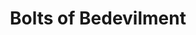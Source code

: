 ---
title: "Bolts of Bedevilment"

spell:
  schools:
    - name:        "Enchantment"
      subschools:  []
      descriptors: ["Mind-Affecting"]
  domains:
    - name:  "Madness"
      abbr:  "Madness"
      level: 5
  components:         [V, S]
  castingTime:        "1 standard action"
  range:              "Medium (100 ft. + 10 ft./level)"
  effect:             "Ray"
  duration:           "1 round/level"
  savingThrow:        "Will negates"
  spellResistance:    "Yes"
  description:        |
    This spell grants the caster the ability to make one ray attack per round. The ray dazes one living creature, clouding its mind so that it takes no action for 1d3 rounds. The creature is not stunned (so attackers get no special advantage against it), but it can't move, cast spells, use mental abilities, and so on.
---